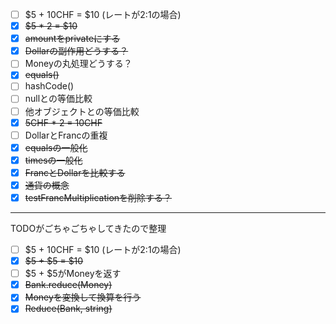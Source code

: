 - [ ] $5 + 10CHF = $10 (レートが2:1の場合)
- [x] ~~$5 * 2 = $10~~
- [x] ~~amountをprivateにする~~
- [x] ~~Dollarの副作用どうする？~~
- [ ] Moneyの丸処理どうする？ 
- [x] ~~equals()~~
- [ ] hashCode()
- [ ] nullとの等価比較
- [ ] 他オブジェクトとの等価比較
- [x] ~~5CHF * 2 = 10CHF~~
- [ ] DollarとFrancの重複
- [x] ~~equalsの一般化~~
- [x] ~~timesの一般化~~
- [x] ~~FrancとDollarを比較する~~
- [x] ~~通貨の概念~~
- [x] ~~testFrancMultiplicationを削除する？~~

---
TODOがごちゃごちゃしてきたので整理
- [ ] $5 + 10CHF = $10 (レートが2:1の場合)
- [x] ~~$5 + $5 = $10~~
- [ ] $5 + $5がMoneyを返す
- [x] ~~Bank.reduce(Money)~~
- [x] ~~Moneyを変換して換算を行う~~
- [x] ~~Reduce(Bank, string)~~

